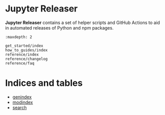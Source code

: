 # Jupyter Releaser

**Jupyter Releaser** contains a set of helper scripts and GitHub Actions to aid in automated releases of Python and npm packages.

```{toctree}
:maxdepth: 2

get_started/index
how_to_guides/index
reference/index
reference/changelog
reference/faq
```

# Indices and tables

- [genindex](genindex)
- [modindex](modindex)
- [search](search)

